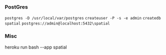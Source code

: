 ### PostGres

`postgres -D /usr/local/var/postgres`
`createuser -P -s -e admin`
`createdb spatial`
`postgres://admin@localhost:5432\spatial`

### Misc

heroku run bash --app spatial

